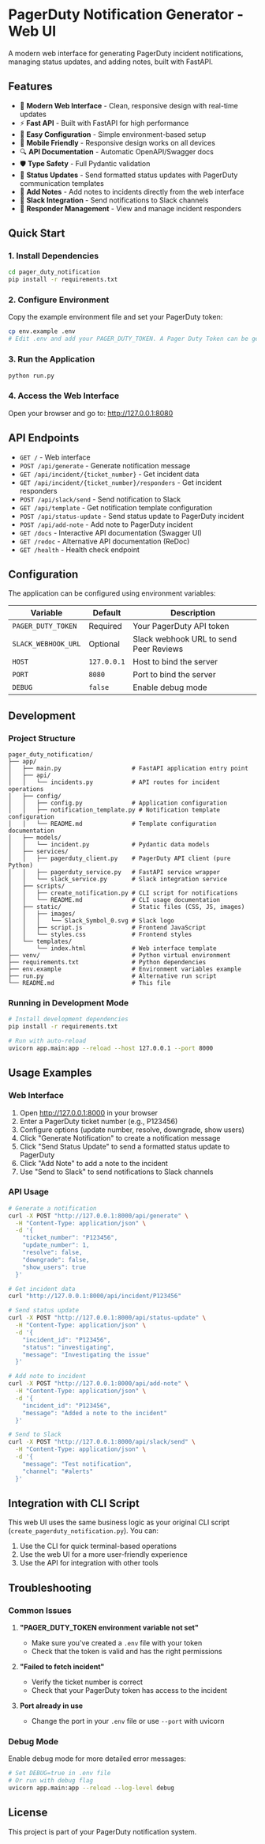 # PagerDuty Notification Generator - Web UI

A modern web interface for generating PagerDuty incident notifications, managing status updates, and adding notes, built with FastAPI.

## Features

- 🚀 **Modern Web Interface** - Clean, responsive design with real-time updates
- ⚡ **Fast API** - Built with FastAPI for high performance
- 🔧 **Easy Configuration** - Simple environment-based setup
- 📱 **Mobile Friendly** - Responsive design works on all devices
- 🔍 **API Documentation** - Automatic OpenAPI/Swagger docs
- 🛡️ **Type Safety** - Full Pydantic validation
- 📝 **Status Updates** - Send formatted status updates with PagerDuty communication templates
- 📌 **Add Notes** - Add notes to incidents directly from the web interface
- 🔗 **Slack Integration** - Send notifications to Slack channels
- 👥 **Responder Management** - View and manage incident responders

## Quick Start

### 1. Install Dependencies

```bash
cd pager_duty_notification
pip install -r requirements.txt
```

### 2. Configure Environment

Copy the example environment file and set your PagerDuty token:

```bash
cp env.example .env
# Edit .env and add your PAGER_DUTY_TOKEN. A Pager Duty Token can be generated by logging into PagerDuty on the web -> Click on your profile on the top right -> My Profile -> User Settings > Create API User token.
```

### 3. Run the Application

```bash
python run.py
```


### 4. Access the Web Interface

Open your browser and go to: http://127.0.0.1:8080

## API Endpoints

- `GET /` - Web interface
- `POST /api/generate` - Generate notification message
- `GET /api/incident/{ticket_number}` - Get incident data
- `GET /api/incident/{ticket_number}/responders` - Get incident responders
- `POST /api/slack/send` - Send notification to Slack
- `GET /api/template` - Get notification template configuration
- `POST /api/status-update` - Send status update to PagerDuty incident
- `POST /api/add-note` - Add note to PagerDuty incident
- `GET /docs` - Interactive API documentation (Swagger UI)
- `GET /redoc` - Alternative API documentation (ReDoc)
- `GET /health` - Health check endpoint

## Configuration

The application can be configured using environment variables:

| Variable | Default | Description |
|----------|---------|-------------|
| `PAGER_DUTY_TOKEN` | Required | Your PagerDuty API token |
| `SLACK_WEBHOOK_URL` | Optional | Slack webhook URL to send Peer Reviews |
| `HOST` | `127.0.0.1` | Host to bind the server |
| `PORT` | `8080` | Port to bind the server |
| `DEBUG` | `false` | Enable debug mode |

## Development

### Project Structure

```
pager_duty_notification/
├── app/
│   ├── main.py                    # FastAPI application entry point
│   ├── api/
│   │   └── incidents.py           # API routes for incident operations
│   ├── config/
│   │   ├── config.py              # Application configuration
│   │   ├── notification_template.py # Notification template configuration
│   │   └── README.md              # Template configuration documentation
│   ├── models/
│   │   └── incident.py            # Pydantic data models
│   ├── services/
│   │   ├── pagerduty_client.py    # PagerDuty API client (pure Python)
│   │   ├── pagerduty_service.py   # FastAPI service wrapper
│   │   └── slack_service.py       # Slack integration service
│   ├── scripts/
│   │   ├── create_notification.py # CLI script for notifications
│   │   └── README.md              # CLI usage documentation
│   ├── static/                    # Static files (CSS, JS, images)
│   │   ├── images/
│   │   │   └── Slack_Symbol_0.svg # Slack logo
│   │   ├── script.js              # Frontend JavaScript
│   │   └── styles.css             # Frontend styles
│   └── templates/
│       └── index.html             # Web interface template
├── venv/                          # Python virtual environment
├── requirements.txt               # Python dependencies
├── env.example                    # Environment variables example
├── run.py                         # Alternative run script
└── README.md                      # This file
```

### Running in Development Mode

```bash
# Install development dependencies
pip install -r requirements.txt

# Run with auto-reload
uvicorn app.main:app --reload --host 127.0.0.1 --port 8000
```

## Usage Examples

### Web Interface

1. Open http://127.0.0.1:8000 in your browser
2. Enter a PagerDuty ticket number (e.g., P123456)
3. Configure options (update number, resolve, downgrade, show users)
4. Click "Generate Notification" to create a notification message
5. Click "Send Status Update" to send a formatted status update to PagerDuty
6. Click "Add Note" to add a note to the incident
7. Use "Send to Slack" to send notifications to Slack channels

### API Usage

```bash
# Generate a notification
curl -X POST "http://127.0.0.1:8000/api/generate" \
  -H "Content-Type: application/json" \
  -d '{
    "ticket_number": "P123456",
    "update_number": 1,
    "resolve": false,
    "downgrade": false,
    "show_users": true
  }'

# Get incident data
curl "http://127.0.0.1:8000/api/incident/P123456"

# Send status update
curl -X POST "http://127.0.0.1:8000/api/status-update" \
  -H "Content-Type: application/json" \
  -d '{
    "incident_id": "P123456",
    "status": "investigating",
    "message": "Investigating the issue"
  }'

# Add note to incident
curl -X POST "http://127.0.0.1:8000/api/add-note" \
  -H "Content-Type: application/json" \
  -d '{
    "incident_id": "P123456",
    "message": "Added a note to the incident"
  }'

# Send to Slack
curl -X POST "http://127.0.0.1:8000/api/slack/send" \
  -H "Content-Type: application/json" \
  -d '{
    "message": "Test notification",
    "channel": "#alerts"
  }'
```

## Integration with CLI Script

This web UI uses the same business logic as your original CLI script (`create_pagerduty_notification.py`). You can:

1. Use the CLI for quick terminal-based operations
2. Use the web UI for a more user-friendly experience
3. Use the API for integration with other tools

## Troubleshooting

### Common Issues

1. **"PAGER_DUTY_TOKEN environment variable not set"**
   - Make sure you've created a `.env` file with your token
   - Check that the token is valid and has the right permissions

2. **"Failed to fetch incident"**
   - Verify the ticket number is correct
   - Check that your PagerDuty token has access to the incident

3. **Port already in use**
   - Change the port in your `.env` file or use `--port` with uvicorn

### Debug Mode

Enable debug mode for more detailed error messages:

```bash
# Set DEBUG=true in .env file
# Or run with debug flag
uvicorn app.main:app --reload --log-level debug
```

## License

This project is part of your PagerDuty notification system.
